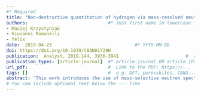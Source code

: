 ```yaml
---
#* Required
title: "Non-destructive quantitation of hydrogen via mass-resolved neutron spectroscopy"                             #*
authors:                              #* Just first name in lowercase for those from our group
- Maciej Krzystyniak
- Giovanni Romanelli
- felix
date:  2019-04-23                               #* YYYY-MM-DD
doi: https://doi.org/10.1039/C8AN01729H                                 #* https://doi.org/...
publication:  Analyst, 2019,144, 3936-3941                         #  e.g., J. Phys. Chem. Lett. 2025, 16, 1, 184–190.
publication_types: [article-journal]  #* article-journal OR article (Preprint)
url_pdf:                              #  Link to the PDF: https://...
tags: []                              #  e.g. DFT, perovskites, CANS...
abstract: "This work introduces the use of mass-selective neutron spectroscopy as an analytical tool for the quantitative and non-destructive detection of hydrogen in bulk media. To this end, systematic measurements have been performed on a series of polyethylene standards of known thickness and density, in order to establish optimal data-acquisition protocols as well as associated limits of detection and quantitation. From this analysis, we conclude that state-of-the-art epithermal-neutron instrumentation enables the detection of aeral molar densities of bulk hydrogen in the μmol cm−2 range. We also discuss potential improvements on the horizon, with a view to broadening the scope of the technique across chemistry, materials science, and engineering."                          #* Copy of the abstract
# You can include optional text below the --- line
---
```


